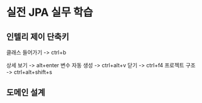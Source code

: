 # 실전 JPA 실무 학습
## 인텔리 제이 단축키
클래스 들어가기 -> ctrl+b


상세 보기 -> alt+enter
변수 자동 생성 -> ctrl+alt+v
닫기 -> ctrl+f4
프로젝트 구조 -> ctrl+alt+shift+s
## 도메인 설계

